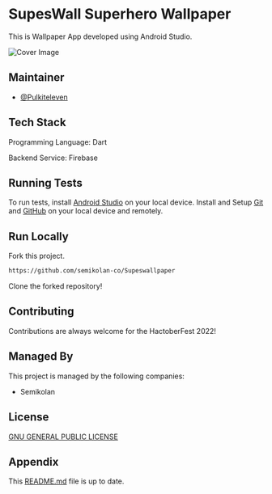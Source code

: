 # SupesWall Superhero Wallpaper

This is Wallpaper App developed using Android Studio.

![Cover Image](https://github.com/semikolan-co/Supeswallpaper/blob/master/app/src/main/res/drawable/icon.png)

## Maintainer

- [@Pulkiteleven](https://github.com/Pulkiteleven)

## Tech Stack

Programming Language: Dart

Backend Service: Firebase

## Running Tests

To run tests, install [Android Studio](https://developer.android.com/studio) on your local device.
Install and Setup [Git](https://git-scm.com/download/win) and [GitHub](https://github.com/) on your local device and remotely.

## Run Locally

Fork this project.

```bash
https://github.com/semikolan-co/Supeswallpaper
```

Clone the forked repository!

## Contributing

Contributions are always welcome for the HactoberFest 2022!
  
## Managed By

This project is managed by the following companies:

- Semikolan
  
## License

[GNU GENERAL PUBLIC LICENSE](https://github.com/semikolan-co/Supeswallpaper/blob/master/LICENSE)
  
## Appendix

This [README.md](https://github.com/semikolan-co/Supeswallpaper/blob/master/README.md) file is up to date.
